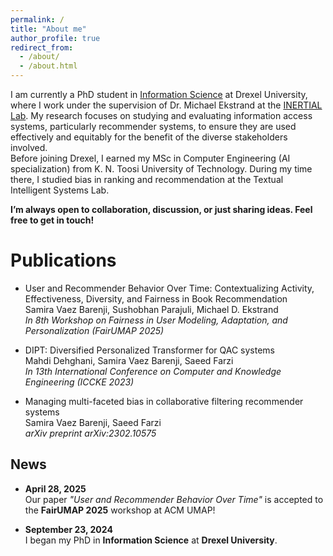 ```yaml
---
permalink: /
title: "About me"
author_profile: true
redirect_from: 
  - /about/
  - /about.html
---
```


I am currently a PhD student in <a href="https://drexel.edu/cci/academics/information-science-department/" target="_blank">Information Science</a> at Drexel University, where I work under the supervision of Dr. Michael Ekstrand at the <a href="https://inertial.science" target="_blank">INERTIAL Lab</a>. My research focuses on studying and evaluating information access systems, particularly recommender systems, to ensure they are used effectively and equitably for the benefit of the diverse stakeholders involved.   
Before joining Drexel, I earned my MSc in Computer Engineering (AI specialization) from K. N. Toosi University of Technology. During my time there, I studied bias in ranking and recommendation at the Textual Intelligent Systems Lab.

**I’m always open to collaboration, discussion, or just sharing ideas. Feel free to get in touch!**

Publications
======
- User and Recommender Behavior Over Time: Contextualizing Activity, Effectiveness, Diversity, and Fairness in Book Recommendation
  <br>Samira Vaez Barenji, Sushobhan Parajuli, Michael D. Ekstrand
   <br>*In 8th Workshop on Fairness in User Modeling, Adaptation, and Personalization (FairUMAP 2025)* 
                    
- DIPT: Diversified Personalized Transformer for QAC systems
   <br>Mahdi Dehghani, Samira Vaez Barenji, Saeed Farzi
   <br>*In 13th International Conference on Computer and Knowledge Engineering (ICCKE 2023)*
   
- Managing multi-faceted bias in collaborative filtering recommender systems
   <br>Samira Vaez Barenji, Saeed Farzi
   <br>*arXiv preprint arXiv:2302.10575*

News
------
- **April 28, 2025**  
  Our paper *"User and Recommender Behavior Over Time"* is accepted to the **FairUMAP 2025** workshop at ACM UMAP!

- **September 23, 2024**  
  I began my PhD in **Information Science** at **Drexel University**.
